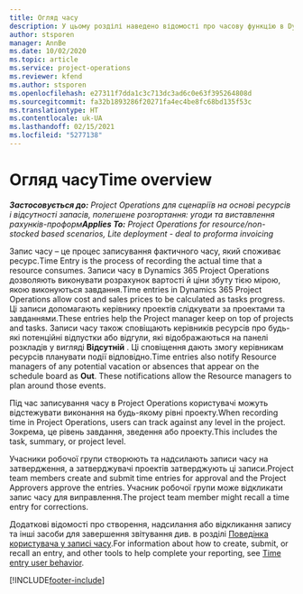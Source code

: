```yaml
---
title: Огляд часу
description: У цьому розділі наведено відомості про часову функцію в Dynamics 365 Project Operations.
author: stsporen
manager: AnnBe
ms.date: 10/02/2020
ms.topic: article
ms.service: project-operations
ms.reviewer: kfend
ms.author: stsporen
ms.openlocfilehash: e27311f7dda1c3c713dc3ad6c0e63f395264808d
ms.sourcegitcommit: fa32b1893286f20271fa4ec4be8fc68bd135f53c
ms.translationtype: HT
ms.contentlocale: uk-UA
ms.lasthandoff: 02/15/2021
ms.locfileid: "5277138"
---
```

# <a name="time-overview"></a><span data-ttu-id="baade-103">Огляд часу</span><span class="sxs-lookup"><span data-stu-id="baade-103">Time overview</span></span>

<span data-ttu-id="baade-104">_**Застосовується до:** Project Operations для сценаріїв на основі ресурсів і відсутності запасів, полегшене розгортання: угоди та виставлення рахунків-проформ_</span><span class="sxs-lookup"><span data-stu-id="baade-104">_**Applies To:** Project Operations for resource/non-stocked based scenarios, Lite deployment - deal to proforma invoicing_</span></span>

<span data-ttu-id="baade-105">Запис часу – це процес записування фактичного часу, який споживає ресурс.</span><span class="sxs-lookup"><span data-stu-id="baade-105">Time Entry is the process of recording the actual time that a resource consumes.</span></span> <span data-ttu-id="baade-106">Записи часу в Dynamics 365 Project Operations дозволяють виконувати розрахунок вартості й ціни збуту тією мірою, якою виконуються завдання.</span><span class="sxs-lookup"><span data-stu-id="baade-106">Time entries in Dynamics 365 Project Operations allow cost and sales prices to be calculated as tasks progress.</span></span> <span data-ttu-id="baade-107">Ці записи допомагають керівнику проектів слідкувати за проектами та завданнями.</span><span class="sxs-lookup"><span data-stu-id="baade-107">These entries help the Project manager keep on top of projects and tasks.</span></span> <span data-ttu-id="baade-108">Записи часу також сповіщають керівників ресурсів про будь-які потенційні відпустки або відгули, які відображаються на панелі розкладів у вигляді **Відсутній** . Ці сповіщення дають змогу керівникам ресурсів планувати події відповідно.</span><span class="sxs-lookup"><span data-stu-id="baade-108">Time entries also notify Resource managers of any potential vacation or absences that appear on the schedule board as **Out**. These notifications allow the Resource managers to plan around those events.</span></span>

<span data-ttu-id="baade-109">Під час записування часу в Project Operations користувачі можуть відстежувати виконання на будь-якому рівні проекту.</span><span class="sxs-lookup"><span data-stu-id="baade-109">When recording time in Project Operations, users can track against any level in the project.</span></span> <span data-ttu-id="baade-110">Зокрема, це рівень завдання, зведення або проекту.</span><span class="sxs-lookup"><span data-stu-id="baade-110">This includes the task, summary, or project level.</span></span>

<span data-ttu-id="baade-111">Учасники робочої групи створюють та надсилають записи часу на затвердження, а затверджувачі проектів затверджують ці записи.</span><span class="sxs-lookup"><span data-stu-id="baade-111">Project team members create and submit time entries for approval and the Project Approvers approve the entries.</span></span> <span data-ttu-id="baade-112">Учасник робочої групи може відкликати запис часу для виправлення.</span><span class="sxs-lookup"><span data-stu-id="baade-112">The project team member might recall a time entry for corrections.</span></span>

<span data-ttu-id="baade-113">Додаткові відомості про створення, надсилання або відкликання запису та інші засоби для завершення звітування див. в розділі [Поведінка користувача у записі часу](ui-behavior-time.md).</span><span class="sxs-lookup"><span data-stu-id="baade-113">For information about how to create, submit, or recall an entry, and other tools to help complete your reporting, see [Time entry user behavior](ui-behavior-time.md).</span></span>



[!INCLUDE[footer-include](../includes/footer-banner.md)]